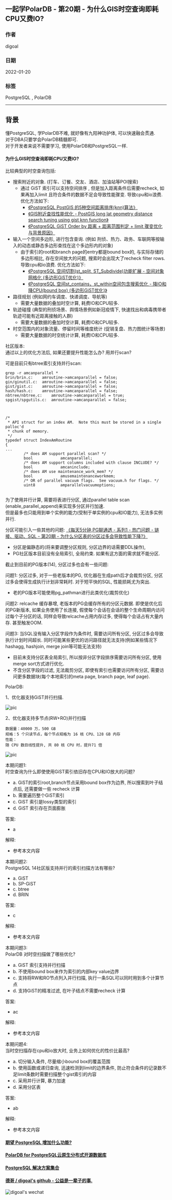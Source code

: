 ## 一起学PolarDB - 第20期 - 为什么GIS时空查询即耗CPU又费IO?    
        
### 作者        
digoal        
        
### 日期        
2022-01-20       
        
### 标签        
PostgreSQL , PolarDB        
        
----        
        
## 背景        
懂PostgreSQL, 学PolarDB不难, 就好像有九阳神功护体, 可以快速融会贯通.        
对于DBA只要学会PolarDB精髓即可.        
对于开发者来说不需要学习, 使用PolarDB和PostgreSQL一样.        
        
#### 为什么GIS时空查询即耗CPU又费IO?    
比较典型的时空查询包括:  
- 搜索附近的对象. (打车、订餐、交友、酒店、加油站等POI搜索)   
    - 通过 GiST 索引可以支持空间排序 , 但是加入距离条件后需要recheck, 如果再加入limit 且符合条件的数据不足会导致性能骤变. 导致cpu和io浪费. 优化方法如下:   
        - [《PostgreSQL PostGIS 的5种空间距离排序(knn)算法》](../201806/20180605_02.md)    
        - [《GIS附近查找性能优化 - PostGIS long lat geometry distance search tuning using gist knn function》](../201308/20130806_01.md)    
        - [《PostgreSQL GiST Order by 距离 + 距离范围判定 + limit 骤变优化与背景原因》](../201912/20191218_02.md)    
- 输入一个空间多边形, 进行包含查询. (例如 刑侦、热力、政务、车联网等按输入的动态或静态多边形查找在这个多边形内的对象)   
    - 由于索引的root和branch page的entry都是bound box的, 与实际存储的多边形相比, 存在空间放大的问题, 搜索时会出现大了recheck filter rows. 导致cpu和io浪费. 优化方法如下:   
        - [《PostgreSQL 空间切割(st_split, ST_Subdivide)功能扩展 - 空间对象网格化 (多边形GiST优化)》](../201710/20171005_01.md)    
        - [《PostgreSQL 空间st_contains，st_within空间包含搜索优化 - 降IO和降CPU(bound box) (多边形GiST优化)》](../201710/20171004_01.md)    
- 路径规划 (例如网约车调度、快递调度、导航等)   
    - 需要大量数据的叠加时空计算, 耗费IO和CPU较多.   
- 轨迹碰撞 (典型的刑侦场景、舆情场景例如新冠疫情下, 快速找出和病毒携带者轨迹可能有近距离接触的人群)   
    - 需要大量数据的叠加时空计算, 耗费IO和CPU较多.   
- 时空范围内的对象流量、停留时间等维度统计 (促销复盘、热力图统计等场景)   
    - 需要大量数据的时空统计计算, 耗费IO和CPU较多.   
  
社区版本:         
通过以上的优化方法后, 如果还要提升性能怎么办? 用并行scan?    
  
可是目前只有btree索引支持并行scan:    
  
```  
grep -r amcanparallel *  
brin/brin.c:	amroutine->amcanparallel = false;  
gin/ginutil.c:	amroutine->amcanparallel = false;  
gist/gist.c:	amroutine->amcanparallel = false;  
hash/hash.c:	amroutine->amcanparallel = false;  
nbtree/nbtree.c:	amroutine->amcanparallel = true;  
spgist/spgutils.c:	amroutine->amcanparallel = false;  
  
  
  
/*  
 * API struct for an index AM.  Note this must be stored in a single palloc'd  
 * chunk of memory.  
 */  
typedef struct IndexAmRoutine  
{  
...  
        /* does AM support parallel scan? */  
        bool            amcanparallel;  
        /* does AM support columns included with clause INCLUDE? */  
        bool            amcaninclude;  
        /* does AM use maintenance_work_mem? */  
        bool            amusemaintenanceworkmem;  
        /* OR of parallel vacuum flags.  See vacuum.h for flags. */  
        uint8           amparallelvacuumoptions;  
  
```  
  
为了使用并行计算, 需要将表进行分区, 通过parallel table scan (enable_parallel_append)来实现多分区并行加速.    
但是最多也只能用到单个实例的能力(受制于单实例的cpu和IO能力), 无法多实例并行.    
  
分区可能引入一些其他的问题:  [《每天5分钟,PG聊通透 - 系列1 - 热门问题 - 链接、驱动、SQL - 第20期 - 为什么分区表的分区过多会导致性能下降?》](../202112/20211224_01.md)    
- 分区是偏静态的(将来要调整分区规则, 分区边界的话需要DDL操作),    
- PG社区版本目前没有全局索引, 全局约束. 如果有这方面的需求就不能分区.    
  
截止到目前的PG版本(14), 分区过多也会有一些问题:     
    
问题1: 分区过多, 对于一些老版本的PG, 优化器在生成path后才会裁剪分区, 分区过多会使得生成执行计划非常耗时. 对于短平快的SQL, 性能损耗尤为突出.      
- 老的PG版本可能使用pg_pathman进行此类优化(裁剪优化)    
    
问题2: relcache 缓存暴增, 老版本的PG会缓存所有的分区元数据. 即使是优化后的PG新版本, 如果业务使用了长连接, 假使每个会话在会话的整个生命周期内访问过每个子分区的话, 同样会导致relcache占用内存过多, 使得每个会话占有大量内存. 甚至触发OOM.    
    
问题3: 当SQL没有输入分区字段作为条件时, 需要访问所有分区, 分区过多会导致执行计划时间超长. 同时可能某些更优的访问路径就无法支持(例如某些情况下hashagg, hashjoin, merge join等可能无法支持)        
- 目前未支持分区表全局索引, 所以按非分区字段排序需要访问所有分区, 使用merge sort方式进行优化.   
- 不含分区字段的过滤, 无法裁剪分区, 即使有索引也需要访问所有分区, 需要访问更多数据块(每个本地索引的meta page, branch page, leaf page).    
  
PolarDB:         
  
1、优化器支持GiST并行扫描.     
  
![pic](20220120_01_pic_001.png)  
  
2、优化器支持多节点(RW+RO)并行扫描     
  
```  
数据量：40000 万，500 GB  
规格：5 个只读节点，每个节点规格为 16 核 CPU、128 GB 内存  
性能：  
随 CPU 数目线性提升, 共 80 核 CPU 时，提升71 倍  
```  
  
![pic](20220120_01_pic_002.png)  
        
本期问题1:        
时空查询为什么即使使用GiST索引依旧存在CPU和IO放大的问题?   
- a. GiST的索引root,branch节点采用bound box作为边界, 所以搜索到叶子结点后, 还需要做一些 recheck 计算   
- b. 需要遍历整个GiST索引  
- c. GiST 索引是lossy类型的索引      
- d. GiST 索引存在页面膨胀    
        
答案:        
- a   
        
解释:        
- 参考本文内容        
      
本期问题2:        
PostgreSQL 14社区版支持并行的索引扫描方法有哪些?   
- a. GiST   
- b. SP-GiST   
- c. btree   
- d. BRIN    
        
答案:        
- c   
        
解释:        
- 参考本文内容     
  
本期问题3:        
PolarDB 对时空扫描做了哪些优化?   
- a. GiST 索引支持并行扫描  
- b. 不使用bound box来作为索引的内部key value边界  
- c. 支持将RW和RO节点列入并行扫描, 执行一条SQL可以同时用到多个计算节点  
- d. 支持GiST的精准过滤, 在叶子结点不需要recheck 计算  
        
答案:        
- ac   
        
解释:        
- 参考本文内容     
  
本期问题4:        
当时空扫描存在cpu和io放大时, 业务上如何优化的性价比最高?   
- a. 切分输入条件, 尽量缩小bound box的覆盖范围  
- b. 使用函数或递归查询, 迅速检测到limit的边界条件, 防止符合条件的记录数不足limit条数时需要扫描整个gist索引的内容  
- c. 采用并行计算, 暴力加速  
- d. 采用分区表    
        
答案:        
- ab  
        
解释:        
- 参考本文内容     
  
  
#### [期望 PostgreSQL 增加什么功能?](https://github.com/digoal/blog/issues/76 "269ac3d1c492e938c0191101c7238216")
  
  
#### [PolarDB for PostgreSQL云原生分布式开源数据库](https://github.com/ApsaraDB/PolarDB-for-PostgreSQL "57258f76c37864c6e6d23383d05714ea")
  
  
#### [PostgreSQL 解决方案集合](https://yq.aliyun.com/topic/118 "40cff096e9ed7122c512b35d8561d9c8")
  
  
#### [德哥 / digoal's github - 公益是一辈子的事.](https://github.com/digoal/blog/blob/master/README.md "22709685feb7cab07d30f30387f0a9ae")
  
  
![digoal's wechat](../pic/digoal_weixin.jpg "f7ad92eeba24523fd47a6e1a0e691b59")
  
